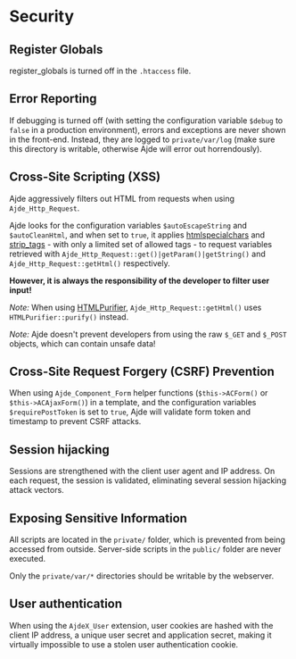 # Security #



## Register Globals ##

register\_globals is turned off in the `.htaccess` file.

## Error Reporting ##

If debugging is turned off (with setting the configuration variable `$debug` to `false` in a production environment), errors and exceptions are never shown in the front-end. Instead, they are logged to `private/var/log` (make sure this directory is writable, otherwise Ajde will error out horrendously).

## Cross-Site Scripting (XSS) ##

Ajde aggressively filters out HTML from requests when using `Ajde_Http_Request`.

Ajde looks for the configuration variables `$autoEscapeString` and `$autoCleanHtml`, and when set to `true`, it applies [htmlspecialchars](http://php.net/manual/en/function.htmlspecialchars.php) and [strip\_tags](http://php.net/manual/en/function.strip-tags.php) - with only a limited set of allowed tags - to request variables retrieved with `Ajde_Http_Request::get()|getParam()|getString()` and `Ajde_Http_Request::getHtml()` respectively.

**However, it is always the responsibility of the developer to filter user input!**

_Note:_ When using [HTMLPurifier](DocumentationExternalLibraries.md), `Ajde_Http_Request::getHtml()` uses `HTMLPurifier::purify()` instead.

_Note:_ Ajde doesn't prevent developers from using the raw `$_GET` and `$_POST` objects, which can contain unsafe data!

## Cross-Site Request Forgery (CSRF) Prevention ##

When using `Ajde_Component_Form` helper functions (`$this->ACForm()` or `$this->ACAjaxForm()`) in a template, and the configuration variables `$requirePostToken` is set to `true`, Ajde will validate form token and timestamp to prevent CSRF attacks.

## Session hijacking ##

Sessions are strengthened with the client user agent and IP address. On each request, the session is validated, eliminating several session hijacking attack vectors.

## Exposing Sensitive Information ##

All scripts are located in the `private/` folder, which is prevented from being accessed from outside. Server-side scripts in the `public/` folder are never executed.

Only the `private/var/*` directories should be writable by the webserver.

## User authentication ##

When using the `AjdeX_User` extension, user cookies are hashed with the client IP address, a unique user secret and application secret, making it virtually impossible to use a stolen user authentication cookie.